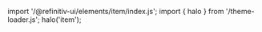 <!--
type: template
name: item
-->

import '/@refinitiv-ui/elements/item/index.js';
import { halo } from '/theme-loader.js';
halo('item');
